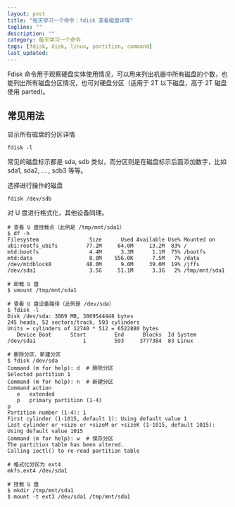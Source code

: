 ```yaml
---
layout: post
title: "每天学习一个命令：fdisk 查看磁盘详情"
tagline: ""
description: ""
category: 每天学习一个命令
tags: [fdisk, disk, linux, partition, command]
last_updated:
---
```


Fdisk 命令用于观察硬盘实体使用情况，可以用来列出机器中所有磁盘的个数，也能列出所有磁盘分区情况，也可对硬盘分区（适用于 2T 以下磁盘，高于 2T 磁盘使用 parted)。

## 常见用法

显示所有磁盘的分区详情

    fdisk -l

常见的磁盘标示都是 sda, sdb 类似，而分区则是在磁盘标示后面添加数字，比如 sda1, sda2, ... , sdb3 等等。

选择进行操作的磁盘

    fdisk /dev/sdb

对 U 盘进行格式化，其他设备同理。

```
# 查看 U 盘挂载点（此例是 /tmp/mnt/sda1）
$ df -h
Filesystem                Size      Used Available Use% Mounted on
ubi:rootfs_ubifs         77.2M     64.0M     13.2M  83% /
mtd:bootfs                4.4M      3.3M      1.1M  75% /bootfs
mtd:data                  8.0M    556.0K      7.5M   7% /data
/dev/mtdblock8           48.0M      9.0M     39.0M  19% /jffs
/dev/sda1                 3.5G     51.1M      3.3G   2% /tmp/mnt/sda1

# 卸载 U 盘
$ umount /tmp/mnt/sda1

# 查看 U 盘设备路径（此例是 /dev/sda）
$ fdisk -l
Disk /dev/sda: 3869 MB, 3869544448 bytes
245 heads, 52 sectors/track, 593 cylinders
Units = cylinders of 12740 * 512 = 6522880 bytes
   Device Boot      Start         End      Blocks  Id System
/dev/sda1               1         593     3777384  83 Linux

# 删除分区、新建分区
$ fdisk /dev/sda
Command (m for help): d  # 删除分区
Selected partition 1
Command (m for help): n  # 新建分区
Command action
   e   extended
   p   primary partition (1-4)
p
Partition number (1-4): 1
First cylinder (1-1015, default 1): Using default value 1
Last cylinder or +size or +sizeM or +sizeK (1-1015, default 1015): Using default value 1015
Command (m for help): w  # 保存分区
The partition table has been altered.
Calling ioctl() to re-read partition table

# 格式化分区为 ext4
mkfs.ext4 /dev/sda1

# 挂载 U 盘
$ mkdir /tmp/mnt/sda1
$ mount -t ext3 /dev/sda1 /tmp/mnt/sda1
```
